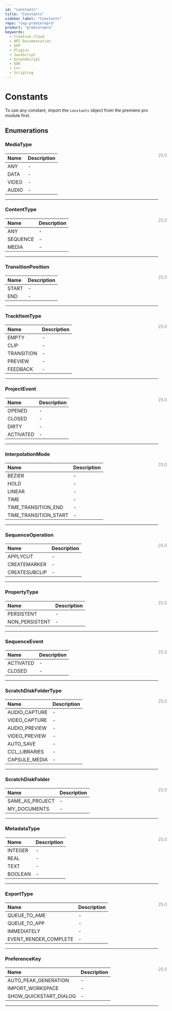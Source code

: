 ```yaml
---
id: "constants"
title: "Constants"
sidebar_label: "Constants"
repo: "uxp-premierepro"
product: "premierepro"
keywords:
  - Creative Cloud
  - API Documentation
  - UXP
  - Plugins
  - JavaScript
  - ExtendScript
  - SDK
  - C++
  - Scripting
---
```


# Constants

To use any constant, import the `constants` object from the premiere pro module first.

## Enumerations

### MediaType

<span class="minversion" style="display: block; margin-bottom: -1em; margin-left: 36em; float:left; opacity:0.5;">25.0</span>

| Name | Description |
| :------ | :------ |
| ANY | - |
| DATA | - |
| VIDEO | - |
| AUDIO | - |

___

### ContentType

<span class="minversion" style="display: block; margin-bottom: -1em; margin-left: 36em; float:left; opacity:0.5;">25.0</span>

| Name | Description |
| :------ | :------ |
| ANY | - |
| SEQUENCE | - |
| MEDIA | - |

___

### TransitionPosition

<span class="minversion" style="display: block; margin-bottom: -1em; margin-left: 36em; float:left; opacity:0.5;">25.0</span>

| Name | Description |
| :------ | :------ |
| START | - |
| END | - |

___

### TrackItemType

<span class="minversion" style="display: block; margin-bottom: -1em; margin-left: 36em; float:left; opacity:0.5;">25.0</span>

| Name | Description |
| :------ | :------ |
| EMPTY | - |
| CLIP | - |
| TRANSITION | - |
| PREVIEW | - |
| FEEDBACK | - |

___

### ProjectEvent

<span class="minversion" style="display: block; margin-bottom: -1em; margin-left: 36em; float:left; opacity:0.5;">25.0</span>

| Name | Description |
| :------ | :------ |
| OPENED | - |
| CLOSED | - |
| DIRTY | - |
| ACTIVATED | - |

___

### InterpolationMode

<span class="minversion" style="display: block; margin-bottom: -1em; margin-left: 36em; float:left; opacity:0.5;">25.0</span>

| Name | Description |
| :------ | :------ |
| BEZIER | - |
| HOLD | - |
| LINEAR | - |
| TIME | - |
| TIME_TRANSITION_END | - |
| TIME_TRANSITION_START | - |

___

### SequenceOperation

<span class="minversion" style="display: block; margin-bottom: -1em; margin-left: 36em; float:left; opacity:0.5;">25.0</span>

| Name | Description |
| :------ | :------ |
| APPLYCUT | - |
| CREATEMARKER | - |
| CREATESUBCLIP | - |

___

### PropertyType

<span class="minversion" style="display: block; margin-bottom: -1em; margin-left: 36em; float:left; opacity:0.5;">25.0</span>

| Name | Description |
| :------ | :------ |
| PERSISTENT | - |
| NON_PERSISTENT | - |

___

### SequenceEvent

<span class="minversion" style="display: block; margin-bottom: -1em; margin-left: 36em; float:left; opacity:0.5;">25.0</span>

| Name | Description |
| :------ | :------ |
| ACTIVATED | - |
| CLOSED | - |

___

### ScratchDiskFolderType

<span class="minversion" style="display: block; margin-bottom: -1em; margin-left: 36em; float:left; opacity:0.5;">25.0</span>

| Name | Description |
| :------ | :------ |
| AUDIO_CAPTURE | - |
| VIDEO_CAPTURE | - |
| AUDIO_PREVIEW | - |
| VIDEO_PREVIEW | - |
| AUTO_SAVE | - |
| CCL_LIBRARIES | - |
| CAPSULE_MEDIA | - |

___

### ScratchDiskFolder

<span class="minversion" style="display: block; margin-bottom: -1em; margin-left: 36em; float:left; opacity:0.5;">25.0</span>

| Name | Description |
| :------ | :------ |
| SAME_AS_PROJECT | - |
| MY_DOCUMENTS | - |

___

### MetadataType

<span class="minversion" style="display: block; margin-bottom: -1em; margin-left: 36em; float:left; opacity:0.5;">25.0</span>

| Name | Description |
| :------ | :------ |
| INTEGER | - |
| REAL | - |
| TEXT | - |
| BOOLEAN | - |

___

### ExportType

<span class="minversion" style="display: block; margin-bottom: -1em; margin-left: 36em; float:left; opacity:0.5;">25.0</span>

| Name | Description |
| :------ | :------ |
| QUEUE_TO_AME | - |
| QUEUE_TO_APP | - |
| IMMEDIATELY | - |
| EVENT_RENDER_COMPLETE | - |

___

### PreferenceKey

<span class="minversion" style="display: block; margin-bottom: -1em; margin-left: 36em; float:left; opacity:0.5;">25.0</span>

| Name | Description |
| :------ | :------ |
| AUTO_PEAK_GENERATION | - |
| IMPORT_WORKSPACE | - |
| SHOW_QUICKSTART_DIALOG | - |

___
